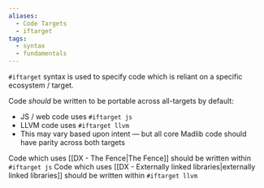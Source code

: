 ```yaml
---
aliases:
  - Code Targets
  - iftarget
tags:
  - syntax
  - fundamentals
---
```

`#iftarget` syntax is used to specify code which is reliant on a specific ecosystem / target.

Code _should_ be written to be portable across all-targets by default:
- JS / web code uses `#iftarget js`
- LLVM code uses `#iftarget llvm`
- This may vary based upon intent — but all core Madlib code should have parity across both targets

Code which uses [[DX - The Fence|The Fence]] should be written within `#iftarget js` 
Code which uses [[DX - Externally linked libraries|externally linked libraries]] should be written within `#iftarget llvm`
